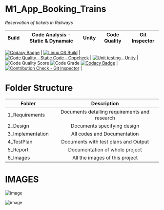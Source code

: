 # M1_App_Booking_Trains

*Reservation of tickets in Railways*

| Build | Code Analysis - Static & Dynamaic | Unity | Code Quality | Git Inspector |
|---|---|---|---|---|
[![Codacy Badge](https://api.codacy.com/project/badge/Grade/cc53235eff514c1e8432ec10d2cd39ec)](https://app.codacy.com/gh/natrajsk007/M1_App_Booking_Trains?utm_source=github.com&utm_medium=referral&utm_content=natrajsk007/M1_App_Booking_Trains&utm_campaign=Badge_Grade_Settings)
| [![Linux OS Build](https://github.com/natrajsk007/M1_App_Booking_Trains/actions/workflows/Linux.yml/badge.svg)](https://github.com/natrajsk007/M1_App_Booking_Trains/actions/workflows/Linux.yml) | [![Code Quality - Static Code - Cppcheck](https://github.com/natrajsk007/M1_App_Booking_Trains/actions/workflows/cppcheck.yml/badge.svg)](https://github.com/natrajsk007/M1_App_Booking_Trains/actions/workflows/cppcheck.yml) | [![Unit testing - Unity](https://github.com/natrajsk007/M1_App_Booking_Trains/actions/workflows/unity.yml/badge.svg)](https://github.com/natrajsk007/M1_App_Booking_Trains/actions/workflows/unity.yml) | ![Code Quality Score](https://api.codiga.io/project/29805/score/svg) ![Code Grade](https://api.codiga.io/project/29805/status/svg) [![Codacy Badge](https://app.codacy.com/project/badge/Grade/64062f40fcd344b2af90a97dbfe2653d)](https://www.codacy.com/gh/natrajsk007/M1_App_Booking_Trains/dashboard?utm_source=github.com&amp;utm_medium=referral&amp;utm_content=natrajsk007/M1_App_Booking_Trains&amp;utm_campaign=Badge_Grade) | [![Contribution Check - Git Inspector](https://github.com/natrajsk007/M1_App_Booking_Trains/actions/workflows/gitinspector.yml/badge.svg)](https://github.com/natrajsk007/M1_App_Booking_Trains/actions/workflows/gitinspector.yml) |

# Folder Structure
| Folder   |      Description     |  
|----------|:-------------:|
| 1_Requirements |  Documents detailing requirements and research |
| 2_Design |    Documents specifying design  | 
| 3_Implementation |   All codes and Documentation  |
| 4_TestPlan |  Documents with test plans and Output |
| 5_Report |    Documentation of whole project  | 
| 6_Images |    All the images of this project  |

# IMAGES





![image](https://user-images.githubusercontent.com/94169022/143197928-b827589e-b98a-4b89-83b8-fa4a9e8e9285.png)





![image](https://user-images.githubusercontent.com/94169022/143198162-5a3f0140-4b52-43fa-a777-ebee77981e38.png)
